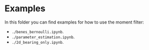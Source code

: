 # Examples

In this folder you can find examples for how to use the moment filter:

- `./benes_bernoulli.ipynb`.
- `./parameter_estimation.ipynb`.
- `./2d_bearing_only.ipynb`.
